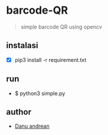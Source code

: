 # barcode-QR
> simple barcode QR using opencv

## instalasi
- [x] pip3 install -r requirement.txt

## run
- $ python3 simple.py

## author
-  <a href="https://me-danuandrean.github.io/">Danu andrean</a>
